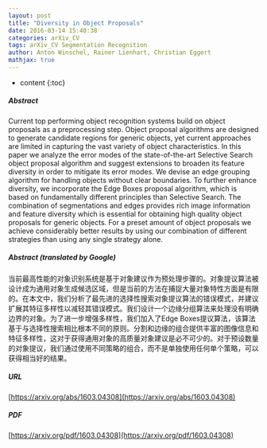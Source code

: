 ```yaml
---
layout: post
title: "Diversity in Object Proposals"
date: 2016-03-14 15:40:38
categories: arXiv_CV
tags: arXiv_CV Segmentation Recognition
author: Anton Winschel, Rainer Lienhart, Christian Eggert
mathjax: true
---
```


* content
{:toc}

##### Abstract
Current top performing object recognition systems build on object proposals as a preprocessing step. Object proposal algorithms are designed to generate candidate regions for generic objects, yet current approaches are limited in capturing the vast variety of object characteristics. In this paper we analyze the error modes of the state-of-the-art Selective Search object proposal algorithm and suggest extensions to broaden its feature diversity in order to mitigate its error modes. We devise an edge grouping algorithm for handling objects without clear boundaries. To further enhance diversity, we incorporate the Edge Boxes proposal algorithm, which is based on fundamentally different principles than Selective Search. The combination of segmentations and edges provides rich image information and feature diversity which is essential for obtaining high quality object proposals for generic objects. For a preset amount of object proposals we achieve considerably better results by using our combination of different strategies than using any single strategy alone.

##### Abstract (translated by Google)
当前最高性能的对象识别系统是基于对象建议作为预处理步骤的。对象提议算法被设计成为通用对象生成候选区域，但是当前的方法在捕捉大量对象特性方面是有限的。在本文中，我们分析了最先进的选择性搜索对象提议算法的错误模式，并建议扩展其特征多样性以减轻其错误模式。我们设计一个边缘分组算法来处理没有明确边界的对象。为了进一步增强多样性，我们加入了Edge Boxes提议算法，该算法基于与选择性搜索相比根本不同的原则。分割和边缘的组合提供丰富的图像信息和特征多样性，这对于获得通用对象的高质量对象建议是必不可少的。对于预设数量的对象提议，我们通过使用不同策略的组合，而不是单独使用任何单个策略，可以获得相当好的结果。

##### URL
[https://arxiv.org/abs/1603.04308](https://arxiv.org/abs/1603.04308)

##### PDF
[https://arxiv.org/pdf/1603.04308](https://arxiv.org/pdf/1603.04308)


